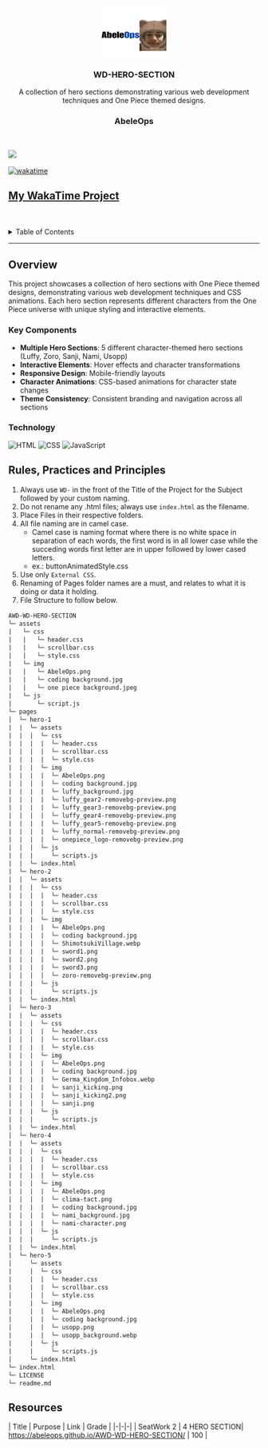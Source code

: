 <a name="readme-top"></a>

<br/>

<br />
<div align="center">
  <a href="https://github.com/Abeleops/">
    <img src="./assets/img/AbeleOps.png" alt="AbeleOps Logo" width="130" height="100">
  </a>

  <h3 align="center">WD-HERO-SECTION</h3>
</div>

<div align="center">
  A collection of hero sections demonstrating various web development techniques and One Piece themed designs.
  
  <h3 align="center">AbeleOps</h3>
</div>
<br />

![](https://visit-counter.vercel.app/counter.png?page=AbeleOps/AWD-WD-HERO-SECTION)


[![wakatime](https://wakatime.com/badge/user/018dd99a-4985-4f98-8216-6ca6fe2ce0f8/project/63501637-9a31-42f0-960d-4d0ab47977f8.svg)](https://wakatime.com/badge/user/018dd99a-4985-4f98-8216-6ca6fe2ce0f8/project/63501637-9a31-42f0-960d-4d0ab47977f8)

[My WakaTime Project](https://wakatime.com/@8a4344d8-d020-4065-83a2-c103e04a6752/projects/cimzrmabqc?start=2025-06-26&end=2025-07-02)
---

<br />
<br />

<!-- TODO: If you want to add more layers for your readme -->
<details>
  <summary>Table of Contents</summary>
  <ol>
    <li>
      <a href="#overview">Overview</a>
      <ol>
        <li>
          <a href="#key-components">Key Components</a>
        </li>
        <li>
          <a href="#technology">Technology</a>
        </li>
      </ol>
    </li>
    <li>
      <a href="#rules-practices-and-principles">Rules, Practices and Principles</a>
    </li>
    <li>
      <a href="#resources">Resources</a>
    </li>
  </ol>
</details>

---

## Overview

This project showcases a collection of hero sections with One Piece themed designs, demonstrating various web development techniques and CSS animations. Each hero section represents different characters from the One Piece universe with unique styling and interactive elements.

### Key Components
- **Multiple Hero Sections**: 5 different character-themed hero sections (Luffy, Zoro, Sanji, Nami, Usopp)
- **Interactive Elements**: Hover effects and character transformations
- **Responsive Design**: Mobile-friendly layouts
- **Character Animations**: CSS-based animations for character state changes
- **Theme Consistency**: Consistent branding and navigation across all sections

### Technology
![HTML](https://img.shields.io/badge/HTML-E34F26?style=for-the-badge&logo=html5&logoColor=white)
![CSS](https://img.shields.io/badge/CSS-1572B6?style=for-the-badge&logo=css3&logoColor=white)
![JavaScript](https://img.shields.io/badge/JavaScript-F7DF1E?style=for-the-badge&logo=javascript&logoColor=black)


## Rules, Practices and Principles
1. Always use `WD-` in the front of the Title of the Project for the Subject followed by your custom naming.
2. Do not rename any .html files; always use `index.html` as the filename.
3. Place Files in their respective folders.
4. All file naming are in camel case.
   - Camel case is naming format where there is no white space in separation of each words, the first word is in all lower case while the succeding words first letter are in upper followed by lower cased letters.
   - ex.: buttonAnimatedStyle.css
5. Use only `External CSS`.
6. Renaming of Pages folder names are a must, and relates to what it is doing or data it holding.
7. File Structure to follow below.

```
AWD-WD-HERO-SECTION
└─ assets
|   └─ css
|   |   └─ header.css
|   |   └─ scrollbar.css
|   |   └─ style.css
|   └─ img
|   |   └─ AbeleOps.png
|   |   └─ coding background.jpg
|   |   └─ one piece background.jpeg
|   └─ js
|       └─ script.js
└─ pages
|  └─ hero-1
|  |  └─ assets
|  |  |  └─ css
|  |  |  |  └─ header.css
|  |  |  |  └─ scrollbar.css
|  |  |  |  └─ style.css
|  |  |  └─ img
|  |  |  |  └─ AbeleOps.png
|  |  |  |  └─ coding background.jpg
|  |  |  |  └─ luffy_background.jpg
|  |  |  |  └─ luffy_gear2-removebg-preview.png
|  |  |  |  └─ luffy_gear3-removebg-preview.png
|  |  |  |  └─ luffy_gear4-removebg-preview.png
|  |  |  |  └─ luffy_gear5-removebg-preview.png
|  |  |  |  └─ luffy_normal-removebg-preview.png
|  |  |  |  └─ onepiece_logo-removebg-preview.png
|  |  |  └─ js
|  |  |     └─ scripts.js
|  |  └─ index.html
|  └─ hero-2
|  |  └─ assets
|  |  |  └─ css
|  |  |  |  └─ header.css
|  |  |  |  └─ scrollbar.css
|  |  |  |  └─ style.css
|  |  |  └─ img
|  |  |  |  └─ AbeleOps.png
|  |  |  |  └─ coding background.jpg
|  |  |  |  └─ ShimotsukiVillage.webp
|  |  |  |  └─ sword1.png
|  |  |  |  └─ sword2.png
|  |  |  |  └─ sword3.png
|  |  |  |  └─ zoro-removebg-preview.png
|  |  |  └─ js
|  |  |     └─ scripts.js
|  |  └─ index.html
|  └─ hero-3
|  |  └─ assets
|  |  |  └─ css
|  |  |  |  └─ header.css
|  |  |  |  └─ scrollbar.css
|  |  |  |  └─ style.css
|  |  |  └─ img
|  |  |  |  └─ AbeleOps.png
|  |  |  |  └─ coding background.jpg
|  |  |  |  └─ Germa_Kingdom_Infobox.webp
|  |  |  |  └─ sanji_kicking.png
|  |  |  |  └─ sanji_kicking2.png
|  |  |  |  └─ sanji.png
|  |  |  └─ js
|  |  |     └─ scripts.js
|  |  └─ index.html
|  └─ hero-4
|  |  └─ assets
|  |  |  └─ css
|  |  |  |  └─ header.css
|  |  |  |  └─ scrollbar.css
|  |  |  |  └─ style.css
|  |  |  └─ img
|  |  |  |  └─ AbeleOps.png
|  |  |  |  └─ clima-tact.png
|  |  |  |  └─ coding background.jpg
|  |  |  |  └─ nami_background.jpg
|  |  |  |  └─ nami-character.png
|  |  |  └─ js
|  |  |     └─ scripts.js
|  |  └─ index.html
|  └─ hero-5
|     └─ assets
|     |  └─ css
|     |  |  └─ header.css
|     |  |  └─ scrollbar.css
|     |  |  └─ style.css
|     |  └─ img
|     |  |  └─ AbeleOps.png
|     |  |  └─ coding background.jpg
|     |  |  └─ usopp.png
|     |  |  └─ usopp_background.webp
|     |  └─ js
|     |     └─ scripts.js
|     └─ index.html
└─ index.html
└─ LICENSE
└─ readme.md
```

## Resources

| Title | Purpose | Link | Grade |
|-|-|-|
| SeatWork 2 | 4 HERO SECTION| https://abeleops.github.io/AWD-WD-HERO-SECTION/ | 100 |